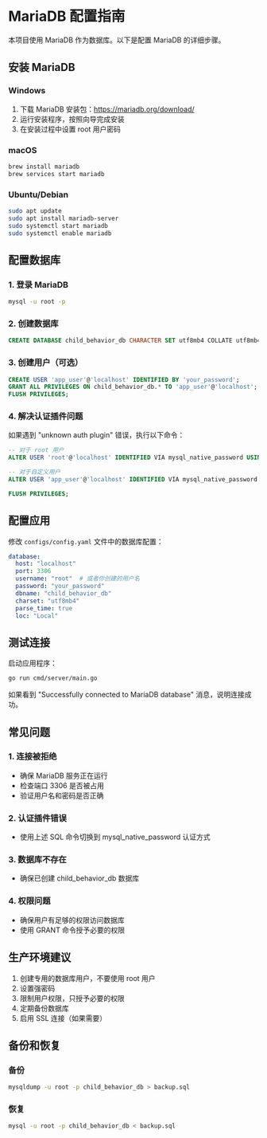 # MariaDB 配置指南

本项目使用 MariaDB 作为数据库。以下是配置 MariaDB 的详细步骤。

## 安装 MariaDB

### Windows
1. 下载 MariaDB 安装包：https://mariadb.org/download/
2. 运行安装程序，按照向导完成安装
3. 在安装过程中设置 root 用户密码

### macOS
```bash
brew install mariadb
brew services start mariadb
```

### Ubuntu/Debian
```bash
sudo apt update
sudo apt install mariadb-server
sudo systemctl start mariadb
sudo systemctl enable mariadb
```

## 配置数据库

### 1. 登录 MariaDB
```bash
mysql -u root -p
```

### 2. 创建数据库
```sql
CREATE DATABASE child_behavior_db CHARACTER SET utf8mb4 COLLATE utf8mb4_unicode_ci;
```

### 3. 创建用户（可选）
```sql
CREATE USER 'app_user'@'localhost' IDENTIFIED BY 'your_password';
GRANT ALL PRIVILEGES ON child_behavior_db.* TO 'app_user'@'localhost';
FLUSH PRIVILEGES;
```

### 4. 解决认证插件问题
如果遇到 "unknown auth plugin" 错误，执行以下命令：

```sql
-- 对于 root 用户
ALTER USER 'root'@'localhost' IDENTIFIED VIA mysql_native_password USING PASSWORD('your_password');

-- 对于自定义用户
ALTER USER 'app_user'@'localhost' IDENTIFIED VIA mysql_native_password USING PASSWORD('your_password');

FLUSH PRIVILEGES;
```

## 配置应用

修改 `configs/config.yaml` 文件中的数据库配置：

```yaml
database:
  host: "localhost"
  port: 3306
  username: "root"  # 或者你创建的用户名
  password: "your_password"
  dbname: "child_behavior_db"
  charset: "utf8mb4"
  parse_time: true
  loc: "Local"
```

## 测试连接

启动应用程序：
```bash
go run cmd/server/main.go
```

如果看到 "Successfully connected to MariaDB database" 消息，说明连接成功。

## 常见问题

### 1. 连接被拒绝
- 确保 MariaDB 服务正在运行
- 检查端口 3306 是否被占用
- 验证用户名和密码是否正确

### 2. 认证插件错误
- 使用上述 SQL 命令切换到 mysql_native_password 认证方式

### 3. 数据库不存在
- 确保已创建 child_behavior_db 数据库

### 4. 权限问题
- 确保用户有足够的权限访问数据库
- 使用 GRANT 命令授予必要的权限

## 生产环境建议

1. 创建专用的数据库用户，不要使用 root 用户
2. 设置强密码
3. 限制用户权限，只授予必要的权限
4. 定期备份数据库
5. 启用 SSL 连接（如果需要）

## 备份和恢复

### 备份
```bash
mysqldump -u root -p child_behavior_db > backup.sql
```

### 恢复
```bash
mysql -u root -p child_behavior_db < backup.sql
```